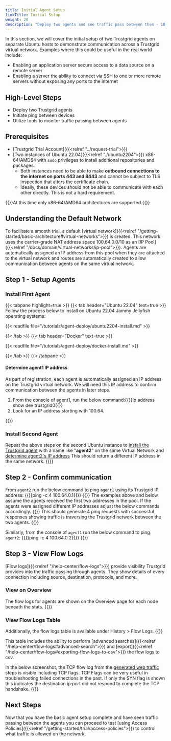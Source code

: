 ```yaml
---
title: Initial Agent Setup
linkTitle: Initial Setup
weight: 20
description: "Deploy two agents and see traffic pass between them - 10 minutes"
---
```

In this section, we will cover the initial setup of two Trustgrid agents on separate Ubuntu hosts to demonstrate communication across a Trustgrid virtual network. Examples where this could be useful in the real world include:
- Enabling an application server secure access to a data source on a remote server
- Enabling a server the ability to connect via SSH to one or more remote servers without exposing any ports to the internet

## High-Level Steps
- Deploy two Trustgrid agents
- Initiate ping between devices
- Utilize tools to monitor traffic passing between agents

## Prerequisites
- [Trustgrid Trial Account]({{<relref "../request-trial">}})
- [Two instances of Ubuntu 22.04]({{<relref "./ubuntu2204">}}) x86-64/AMD64 with `sudo` privileges to install additional repositories and packages.
  - Both instances need to be able to make **outbound connections to the internet on ports 443 and 8443** and cannot be subject to TLS inspection that alters the certificate chain.
  - Ideally, these devices should not be able to communicate with each other directly. This is not a hard requirement.

{{<alert color="info">}}At this time only x86-64/AMD64 architectures are supported.{{</alert>}}

## Understanding the Default Network
To facilitate a smooth trial, a default [virtual network]({{<relref "/getting-started/basic-architecture#virtual-networks">}}) is created. This network uses the carrier-grade NAT address space 100.64.0.0/10 as an [IP Pool]({{<relref "/docs/domain/virtual-networks/ip-pool">}}). Agents are automatically assigned an IP address from this pool when they are attached to the virtual network and routes are automatically created to allow communication between agents on the same virtual network.


## Step 1 - Setup Agents
### Install First Agent

{{< tabpane highlight=true >}}
{{< tab header="Ubuntu 22.04" text=true >}}
Follow the process below to install on Ubuntu 22.04 Jammy Jellyfish operating systems:

{{< readfile file="/tutorials/agent-deploy/ubuntu2204-install.md" >}}

{{< /tab >}}
{{< tab header="Docker" text=true >}}

{{< readfile file="/tutorials/agent-deploy/docker-install.md" >}}

{{< /tab >}}
{{< /tabpane >}}

#### Determine agent1 IP address
As part of registration, each agent is automatically assigned an IP address on the Trustgrid virtual network. We will need this IP address to confirm communication between the agents in later steps.
1. From the console of agent1, run the below command:{{<codeblock>}}ip address show dev trustgrid0{{</codeblock>}}
2. Look for an IP address starting with 100.64. 

{{<tgimg src="agent1-ip.png" width="90%" caption="Console showing the Trustgrid IP address of 100.64.0.1">}}

### Install Second Agent

Repeat the above steps on the second Ubuntu instance to [install the Trustgrid agent](#install-first-agent) with a name like "**agent2**" on the same Virtual Network and [determine agent2's IP address](#determine-agent1-ip-address)
This should return a different IP address in the same network.
{{<tgimg src="agent2-ip.png" width="90%" caption="Console showing the Trustgrid IP address of 100.64.0.2">}}

## Step 2 - Confirm communication

From `agent2` run the below command to ping `agent1` using its Trustgrid IP address:
{{<codeblock>}}ping -c 4 100.64.0.1{{</codeblock>}}
{{<alert color="info">}} The examples above and below assume the agents received the first two addresses in the pool. If the agents were assigned different IP addresses adjust the below commands accordingly. {{</alert>}}
This should generate 4 ping requests with successful responses showing traffic is traversing the Trustgrid network between the two agents.
{{<tgimg src="ping-agent1.png" width="60%" caption="Successful ping from agent2 to agent1">}}

Similarly, from the console of `agent1` run the below command to ping `agent2`:
{{<codeblock>}}ping -c 4 100.64.0.2{{</codeblock>}}
{{<tgimg src="ping-agent2.png" width="60%" caption="Successful ping from agent1 to agent2">}}

## Step 3 - View Flow Logs
[Flow logs]({{<relref "/help-center/flow-logs">}}) provide visibility Trustgrid provides into the traffic passing through agents. They show details of every connection including source, destination, protocols, and more.
### View on Overview
The flow logs for agents are shown on the Overview page for each node beneath the stats. 
{{<tgimg src="agent-icmp-flow-logs.png" width="90%" caption="ICMP flow logs for agents 1 and 2">}}
### View Flow Logs Table
Additionally, the flow logs table is available under History > Flow Logs. {{<tgimg src="flow-log-nav.png" width="30%">}}

This table includes the ability to perform [advanced searches]({{<relref "/help-center/flow-logs#advanced-search">}}) and [export]({{<relref "/help-center/flow-logs#exporting-flow-logs-to-csv">}}) the flow logs to csv. 

In the below screenshot, the TCP flow log from the [generated web traffic](#step-4---optional-generate-web-traffic) steps is visible including TCP flags.  TCP Flags can be very useful in troubleshooting failed connections in the past. If only the SYN flag is shown this indicates the destination ip:port did not respond to complete the TCP handshake.
{{<tgimg src="agent2-flow-logs.png" width="90%" caption="Flow logs table with search for agent2">}}

## Next Steps
Now that you have the basic agent setup complete and have seen traffic passing between the agents you can proceed to test [using Access Policies]({{<relref "/getting-started/trial/access-policies">}}) to control what traffic is allowed on the network.